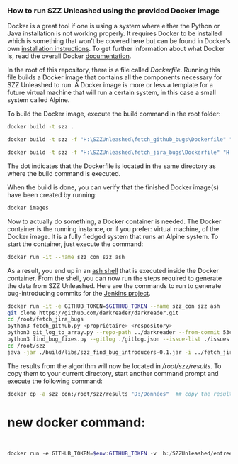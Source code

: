 ### How to run SZZ Unleashed using the provided Docker image

Docker is a great tool if one is using a system where either the Python or Java installation is not working properly. It requires Docker to be installed which is something that won't be covered here but can be found in Docker's own [installation instructions](https://docs.docker.com/install/). To get further information about what Docker is, read the overall Docker [documentation](https://docs.docker.com/).

In the root of this repository, there is a file called *Dockerfile*. Running this file builds a Docker image that contains all the components necessary for SZZ Unleashed to run. A Docker image is more or less a template for a future virtual machine that will run a certain system, in this case a small system called Alpine.

To build the Docker image, execute the build command in the root folder:

```bash
docker build -t szz .

docker build -t szz -f "H:\SZZUnleashed\fetch_github_bugs\Dockerfile" "H:\SZZUnleashed\fetch_github_bugs"

docker build -t szz -f "H:\SZZUnleashed\fetch_jira_bugs\Dockerfile" "H:\SZZUnleashed\fetch_jira_bugs"

```
The dot indicates that the Dockerfile is located in the same directory as where the build command is executed.

When the build is done, you can verify that the finished Docker image(s) have been created by running:
```bash
docker images
```

Now to actually do something, a Docker container is needed. The Docker container is the running instance, or if you prefer: virtual machine, of the Docker image. It is a fully fledged system that runs an Alpine system. To start the container, just execute the command:
```bash
docker run -it --name szz_con szz ash
```

As a result, you end up in an [ash shell](https://linux.die.net/man/1/ash) that is executed inside the Docker container. From the shell, you can now run the steps required to generate the data from SZZ Unleashed. Here are the commands to run to generate bug-introducing commits for the [Jenkins project](https://github.com/jenkinsci/jenkins).

```bash
docker run -it -e GITHUB_TOKEN=$GITHUB_TOKEN --name szz_con szz ash
git clone https://github.com/darkreader/darkreader.git
cd /root/fetch_jira_bugs
python3 fetch_github.py <propriétaire> <respository> 
python3 git_log_to_array.py --repo-path ../darkreader --from-commit 53c5923c28a333219cfe589911b5c7efc45b9975
python3 find_bug_fixes.py --gitlog ./gitlog.json --issue-list ./issues --gitlog-pattern "[Cc]loses #{nbr}\D|#{nbr}\D|[Ff]ixes #{nbr}\D"
cd /root/szz
java -jar ./build/libs/szz_find_bug_introducers-0.1.jar -i ../fetch_jira_bugs/issue_list.json -r ../darkreader
```

The results from the algorithm will now be located in */root/szz/results*. To copy them to your current directory, start another command prompt and execute the following command:

```bash
docker cp -a szz_con:/root/szz/results "D:/Données"  ## copy the results folder in container to hardware located in Path D:/Données 
```

# new docker command:

```bash

```

```powershell

docker run -e GITHUB_TOKEN=$env:GITHUB_TOKEN -v  h:/SZZUnleashed/entree:/input  -v  h:/SZZUnleashed/sortie:/output szz  ### commande qui exécute le processus d'automatisation des commabdes sur le powershell une fois que l'utilisateur a entré son GITHUB_TOKEN dans son environnement. 
```
